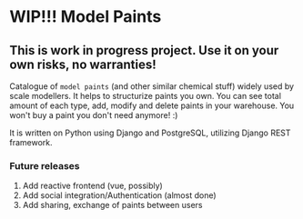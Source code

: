 # WIP!!! Model Paints

## This is work in progress project. Use it on your own risks, no warranties!

Catalogue of `model paints` (and other similar chemical stuff) widely used by scale modellers. It helps to structurize paints you own. You can see total amount of each type, add, modify and delete paints in your warehouse. 
You won't buy a paint you don't need anymore! :)

It is written on Python using Django and PostgreSQL, utilizing Django REST framework.

### Future releases

1. Add reactive frontend (vue, possibly)
2. Add social integration/Authentication (almost done)
3. Add sharing, exchange of paints between users